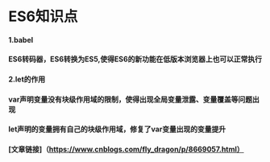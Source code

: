 # ES6知识点
#### 1.babel
#### ES6转码器，ES6转换为ES5,使得ES6的新功能在低版本浏览器上也可以正常执行

#### 2.let的作用
#### var声明变量没有块级作用域的限制，使得出现全局变量泄露、变量覆盖等问题出现
#### let声明的变量拥有自己的块级作用域，修复了var变量出现的变量提升
#### [文章链接]（https://www.cnblogs.com/fly_dragon/p/8669057.html）



